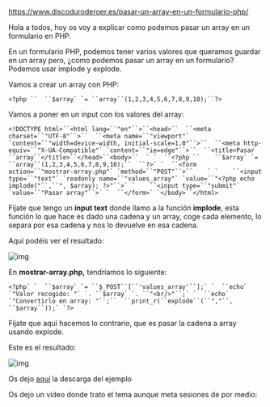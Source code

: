 

https://www.discoduroderoer.es/pasar-un-array-en-un-formulario-php/ 



Hola a todos, hoy os voy a explicar como podemos pasar un array en un formulario en PHP.

En un formulario PHP, podemos tener varios valores que queramos  guardar en un array pero, ¿como podemos pasar un array en un formulario? Podemos usar implode y explode.

Vamos a crear un array con PHP:

```
<?php ``  ``$array` `= ``array``(1,2,3,4,5,6,7,8,9,10);``?>
```



<iframe id="pepsia_player_screen_0" allowfullscreen="" mozallowfullscreen="" webkitallowfullscreen="" allow="autoplay" style="margin: 0px; padding: 0px; width: 100% !important; height: 100% !important; overflow: hidden !important; position: absolute; inset: 0px;" frameborder="0"></iframe>



Vamos a poner en un input con los valores del array:

```
<!DOCTYPE html>``<html lang=``"en"``>``<head>``  ``<meta charset=``"UTF-8"``>``  ``<meta name=``"viewport"` `content=``"width=device-width, initial-scale=1.0"``>``  ``<meta http-equiv=``"X-UA-Compatible"` `content=``"ie=edge"``>``  ``<title>Pasar ``array``</title>``</head>``<body>``  ` `  ``<?php ``    ``$array` `= ``array``(1,2,3,4,5,6,7,8,9,10);``  ``?>` `  ``<form action=``"mostrar-array.php"` `method=``"POST"``>``    ` `    ``<input type=``"text"` `readonly name=``"values_array"` `value=``"<?php echo implode("``,``", $array); ?>"``>` `    ``<input type=``"submit"` `value=``"Pasar array"``>` `  ``</form>` `</body>``</html>
```

Fíjate que tengo un **input text** donde llamo a la función **implode**, esta función lo que hace es dado una cadena y un array, coge cada  elemento, lo separa por esa cadena y nos lo devuelve en esa cadena.



Aquí podéis ver el resultado:

![img](https://www.discoduroderoer.es/wp-content/uploads/2019/09/php_form_array_1.png)

En **mostrar-array.php,** tendríamos lo siguiente:

```
<?php` `  ``$array` `= ``$_POST``[``'values_array'``];` `  ``echo` `"Valor recogido: "` `. ``$array` `. ``"<br/>"``;` `  ``echo` `"Convertirlo en array: "``;``  ``print_r(``explode``(``","``, ``$array``));` `?>
```

Fíjate que aquí hacemos lo contrario, que es pasar la cadena a array usando explode.

Este es el resultado:

![img](https://www.discoduroderoer.es/wp-content/uploads/2019/09/php_form_array_2.png)

Os dejo [aquí](http://j.gs/DFT8) la descarga del ejemplo

Os dejo un vídeo donde trato el tema aunque meta sesiones de por medio: